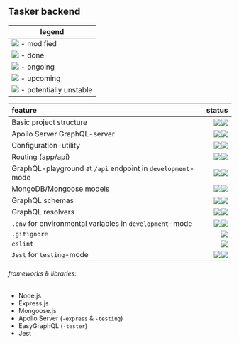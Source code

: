 ## Tasker backend

legend | 
------ | 
<img src="https://api.iconify.design/mdi-pencil-circle-outline.svg?color=blue"/> - modified | 
<img src="https://api.iconify.design/mdi-check-circle-outline.svg?color=green"/> - done |
<img src="https://api.iconify.design/mdi-progress-wrench.svg?color=orange"/> - ongoing | 
<img src="https://api.iconify.design/mdi-hammer.svg?color=red"/> - upcoming | 
<img src="https://api.iconify.design/mdi-alert-outline.svg?color=orangered"/> - potentially unstable |

 feature | status 
 :------ | -----: 
 Basic project structure | <img src="https://api.iconify.design/mdi-progress-wrench.svg?color=orange"/><img src="https://api.iconify.design/mdi-alert-outline.svg?color=orangered"/>
 Apollo Server GraphQL-server | <img src="https://api.iconify.design/mdi-progress-wrench.svg?color=orange"/><img src="https://api.iconify.design/mdi-alert-outline.svg?color=orangered"/>
 Configuration-utility | <img src="https://api.iconify.design/mdi-progress-wrench.svg?color=orange"/><img src="https://api.iconify.design/mdi-alert-outline.svg?color=orangered"/>
 Routing (app/api) | <img src="https://api.iconify.design/mdi-progress-wrench.svg?color=orange"/><img src="https://api.iconify.design/mdi-alert-outline.svg?color=orangered"/>
 GraphQL-playground at `/api` endpoint in `development`-mode | <img src="https://api.iconify.design/mdi-progress-wrench.svg?color=orange"/><img src="https://api.iconify.design/mdi-alert-outline.svg?color=orangered"/>
 MongoDB/Mongoose models | <img src="https://api.iconify.design/mdi-progress-wrench.svg?color=orange"/><img src="https://api.iconify.design/mdi-alert-outline.svg?color=orangered"/>
 GraphQL schemas | <img src="https://api.iconify.design/mdi-progress-wrench.svg?color=orange"/><img src="https://api.iconify.design/mdi-alert-outline.svg?color=orangered"/>
 GraphQL resolvers | <img src="https://api.iconify.design/mdi-progress-wrench.svg?color=orange"/><img src="https://api.iconify.design/mdi-alert-outline.svg?color=orangered"/>
 `.env` for environmental variables in `development`-mode | <img src="https://api.iconify.design/mdi-progress-wrench.svg?color=orange"/><img src="https://api.iconify.design/mdi-alert-outline.svg?color=orangered"/>
 `.gitignore` | <img src="https://api.iconify.design/mdi-check-circle-outline.svg?color=green"/>
 `eslint` | <img src="https://api.iconify.design/mdi-check-circle-outline.svg?color=green"/>
 `Jest` for `testing`-mode | <img src="https://api.iconify.design/mdi-progress-wrench.svg?color=orange"/><img src="https://api.iconify.design/mdi-alert-outline.svg?color=orangered"/>
 
###### frameworks & libraries:
- Node.js
- Express.js
- Mongoose.js
- Apollo Server (`-express` & `-testing`)
- EasyGraphQL (`-tester`)
- Jest
